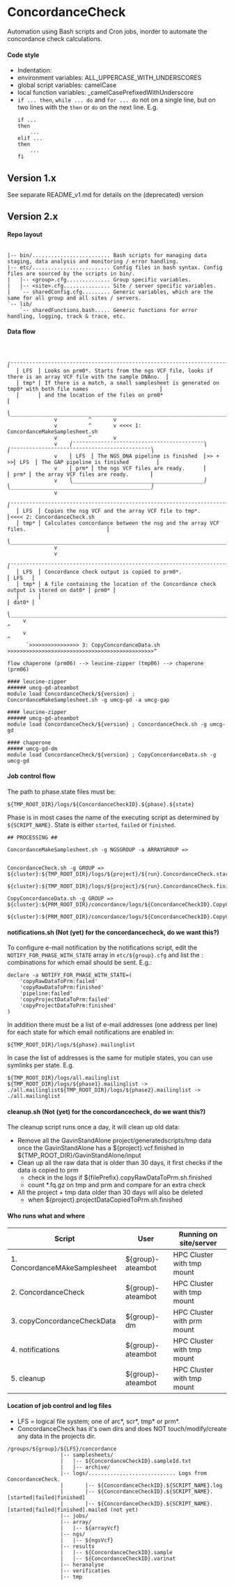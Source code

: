 # ConcordanceCheck

Automation using Bash scripts and Cron jobs, inorder to automate the concordance check calculations. 


#### Code style

- Indentation: <TABS>
- environment variables: ALL\_UPPERCASE\_WITH\_UNDERSCORES
- global script variables: camelCase
- local function variables: _camelCasePrefixedWithUnderscore
- `if ... then`, `while ... do` and `for ... do` not on a single line, but on two lines with the `then` or `do` on the next line. E.g.
  ```
  if ...
  then
      ...
  elif ...
  then
      ...
  fi
  ```


## Version 1.x
See separate README_v1.md for details on the (deprecated) version
## Version 2.x

#### Repo layout
```

|-- bin/......................... Bash scripts for managing data staging, data analysis and monitoring / error handling.
|-- etc/......................... Config files in bash syntax. Config files are sourced by the scripts in bin/.
|   |-- <group>.cfg.............. Group specific variables.
|   |-- <site>.cfg............... Site / server specific variables.
|   `-- sharedConfig.cfg......... Generic variables, which are the same for all group and all sites / servers.
`-- lib/
    `-- sharedFunctions.bash..... Generic functions for error handling, logging, track & trace, etc.
```

#### Data flow

```


   ⎛¯¯¯¯¯¯¯¯¯¯¯¯¯¯¯¯¯¯¯¯¯¯¯¯¯¯¯¯¯¯¯¯¯¯¯¯¯¯¯¯¯¯¯¯¯¯¯¯¯¯¯¯¯¯¯¯¯¯¯¯¯¯¯¯¯¯¯¯¯¯¯¯¯¯¯¯¯¯¯¯¯¯¯¯¯¯¯¯¯¯¯¯¯¯¯¯¯¯¯¯¯¯¯¯¯¯¯¯¯¯¯¯¯¯⎞
   ⎜ LFS  ⎜ Looks on prm0*. Starts from the ngs VCF file, looks if there is an array VCF file with the sample DNAno.  ⎜ 
   ⎜ tmp* ⎜ If there is a match, a small samplesheet is generated on tmp0* with both file names                       ⎜
   ⎜      ⎜ and the location of the files on prm0*                                                                    ⎜
   ⎝__________________________________________________________________________________________________________________⎠
               v          ^       v
               v          ^       v <<<< 1: ConcordanceMakeSamplesheet.sh
               v          ^       v                                                      
               v    ⎛¯¯¯¯¯¯¯¯¯¯¯¯¯¯¯¯¯¯¯¯¯¯¯¯¯¯¯¯¯¯¯¯¯¯¯¯¯¯¯¯¯¯⎞       ⎛¯¯¯¯¯¯¯¯¯¯¯¯¯¯¯¯¯¯¯¯¯¯¯¯¯¯¯¯¯¯¯¯¯¯¯¯¯¯¯¯¯¯¯¯¯⎞
               v    ⎜ LFS  ⎜ The NGS_DNA pipeline is finished  ⎜>> + >>⎜ LFS  ⎜ The GAP pipeline is finished         ⎜ 
               v    ⎜ prm* ⎜ the ngs VCF files are ready.      ⎜       ⎜ prm* ⎜ the array VCF files are ready.       ⎜
               v    ⎝__________________________________________⎠       ⎝_____________________________________________⎠
               v                                                                           
   ⎛¯¯¯¯¯¯¯¯¯¯¯¯¯¯¯¯¯¯¯¯¯¯¯¯¯¯¯¯¯¯¯¯¯¯¯¯¯¯¯¯¯¯¯¯¯¯¯¯¯¯¯¯¯¯¯¯¯¯¯¯¯¯¯¯¯¯¯¯¯¯¯¯¯¯¯¯¯¯¯¯¯¯¯¯¯¯¯¯¯¯¯¯¯¯¯¯¯⎞
   ⎜ LFS  ⎜ Copies the nsg VCF and the array VCF file to tmp*.                                       ⎜<<<< 2: ConcordanceCheck.sh 
   ⎜ tmp* ⎜ Calculates concordance between the nsg and the array VCF files.                          ⎜
   ⎝_________________________________________________________________________________________________⎠
               v
               v
   ⎛¯¯¯¯¯¯¯¯¯¯¯¯¯¯¯¯¯¯¯¯¯¯¯¯¯¯¯¯¯¯¯¯¯¯¯¯¯¯¯¯¯¯¯¯¯¯¯¯¯¯¯¯¯¯¯¯¯¯¯¯¯¯¯¯¯¯¯¯¯¯¯¯¯¯¯¯¯¯¯¯¯¯¯¯¯¯¯¯¯¯¯¯¯¯¯¯¯⎞
   ⎜ LFS  ⎜ Concordance check output is copied to prm0*.                                      ⎜ LFS   ⎜
   ⎜ tmp* ⎜ A file containing the location of the Concordance check output is stored on dat0* ⎜ prm0* ⎜
   ⎜      ⎜                                                                                   ⎜ dat0* ⎜
   ⎝_________________________________________________________________________________________________⎠
     v                                                                                           ^
     v                                                                                           ^
      `>>>>>>>>>>>>>>>> 3: CopyConcordanceData.sh >>>>>>>>>>>>>>>>>>>>>>>>>>>>>>>>>>>>>>>>>>>>>>>^

```

```
flow chaperone (prm06) --> leucine-zipper (tmp06) --> chaperone (prm06)

#### leucine-zipper
###### umcg-gd-ateambot 
module load ConcordanceCheck/${version} ; ConcordanceMakeSamplesheet.sh -g umcg-gd -a umcg-gap

#### leucine-zipper
###### umcg-gd-ateambot 
module load ConcordanceCheck/${version} ; ConcordanceCheck.sh -g umcg-gd

#### chaperone
##### umcg-gd-dm
module load ConcordanceCheck/${version} ; CopyConcordanceData.sh -g umcg-gd

```


#### Job control flow

The path to phase.state files must be:
```
${TMP_ROOT_DIR}/logs/${ConcordanceCheckID}.${phase}.${state}
```
Phase is in most cases the name of the executing script as determined by ```${SCRIPT_NAME}```.
State is either ```started```, ```failed``` or ```finished```.

```
## PROCESSING ##

ConcordanceMakeSamplesheet.sh -g NGSGROUP -a ARRAYGROUP => 


ConcordanceCheck.sh -g GROUP => ${cluster}:${TMP_ROOT_DIR}/logs/${project}/${run}.ConcordanceCheck.started
				${cluster}:${TMP_ROOT_DIR}/logs/${project}/${run}.ConcordanceCheck.finished

CopyConcordanceData.sh -g GROUP => ${cluster}:${PRM_ROOT_DIR}/concordance/logs/${ConcordanceCheckID}.CopyConcordanceCheckData.started
				${cluster}:${PRM_ROOT_DIR}/concordance/logs/${ConcordanceCheckID}.CopyConcordanceCheckData.finished

```
#### notifications.sh (Not (yet) for the concordancecheck, do we want this?)

To configure e-mail notification by the notifications script, 
edit the ```NOTIFY_FOR_PHASE_WITH_STATE``` array in ```etc/${group}.cfg``` 
and list the <phase>:<state> combinations for which email should be sent. E.g.:
```
declare -a NOTIFY_FOR_PHASE_WITH_STATE=(
	'copyRawDataToPrm:failed'
	'copyRawDataToPrm:finished'
	'pipeline:failed'
	'copyProjectDataToPrm:failed'
	'copyProjectDataToPrm:finished'
)
```
In addition there must be a list of e-mail addresses (one address per line) for each state for which email notifications are enabled in:
```
${TMP_ROOT_DIR}/logs/${phase}.mailinglist
```
In case the list of addresses is the same for mutiple states, you can use symlinks per state. E.g.
```
${TMP_ROOT_DIR}/logs/all.mailinglist
${TMP_ROOT_DIR}/logs/${phase1}.mailinglist -> ./all.mailinglist${TMP_ROOT_DIR}/logs/${phase2}.mailinglist -> ./all.mailinglist
```

#### cleanup.sh (Not (yet) for the concordancecheck, do we want this?)

The cleanup script runs once a day, it will clean up old data:
- Remove all the GavinStandAlone project/generatedscripts/tmp data once the GavinStandAlone has a ${project}.vcf.finished in ${TMP_ROOT_DIR}/GavinStandAlone/input
- Clean up all the raw data that is older than 30 days, it first checks if the data is copied to prm 
  - check in the logs if ${filePrefix}.copyRawDataToPrm.sh.finished 
  - count *.fq.gz on tmp and prm and compare for an extra check
- All the project + tmp data older than 30 days will also be deleted
  - when ${project}.projectDataCopiedToPrm.sh.finished

#### Who runs what and where

|Script                        |User              |Running on site/server     |
|------------------------------|------------------|---------------------------|
|1. ConcordanceMAkeSamplesheet |${group}-ateambot |HPC Cluster with tmp mount |
|2. ConcordanceCheck           |${group}-ateambot |HPC Cluster with tmp mount |
|3. copyConcordanceCheckData   |${group}-dm       |HPC Cluster with prm mount |
|4. notifications              |${group}-ateambot |HPC Cluster with tmp mount |
|5. cleanup                    |${group}-ateambot |HPC Cluster with tmp mount |


#### Location of job control and log files

 - LFS = logical file system; one of arc*, scr*, tmp* or prm*.
 - ConcordanceCheck has it's own dirs and does NOT touch/modify/create any data in the projects dir.

```
/groups/${group}/${LFS}/concordance
                 |-- samplesheets/
                 |   |-- ${ConcordanceCheckID}.sampleId.txt
                 |   |-- archive/
                 |-- logs/............................ Logs from ConcordanceCheck.
                 |       |-- ${ConcordanceCheckID}.${SCRIPT_NAME}.log
                 |       |-- ${ConcordanceCheckID}.${SCRIPT_NAME}.[started|failed|finished]
                 |       |-- ${ConcordanceCheckID}.${SCRIPT_NAME}.[started|failed|finished].mailed (not yet)
                 |-- jobs/
                 |-- array/
                 |   |-- ${arrayVcf}
                 |-- ngs/
                 |   |-- ${ngsVcf}
                 |-- results
                 |   |-- ${ConcordanceCheckID}.sample
                 |   |-- ${ConcordanceCheckID}.varinat
                 |-- heranalyse
                 |-- verificaties
                 |-- tmp


```

